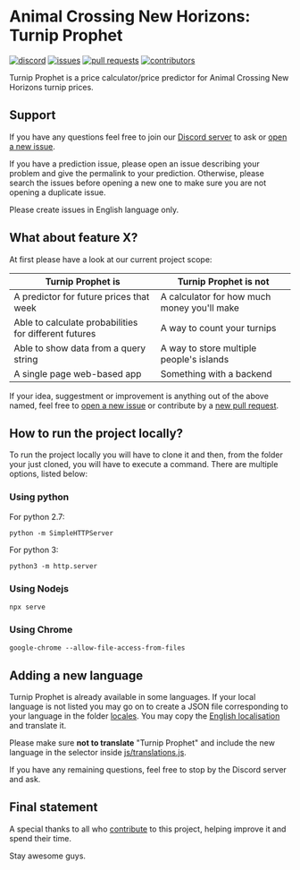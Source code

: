 # Animal Crossing New Horizons: Turnip Prophet
[![discord](https://img.shields.io/badge/discord-join-7289DA.svg?logo=discord&longCache=true&style=for-the-badge)](https://discord.gg/bRh74X8)
[![issues](https://img.shields.io/github/issues/mikebryant/ac-nh-turnip-prices?style=for-the-badge)](https://github.com/mikebryant/ac-nh-turnip-prices/issues)
[![pull requests](https://img.shields.io/github/issues-pr/mikebryant/ac-nh-turnip-prices?style=for-the-badge)](https://github.com/mikebryant/ac-nh-turnip-prices/pulls)
[![contributors](https://img.shields.io/github/contributors/mikebryant/ac-nh-turnip-prices?style=for-the-badge)](https://github.com/mikebryant/ac-nh-turnip-prices/graphs/contributors)
	
Turnip Prophet is a price calculator/price predictor for Animal Crossing New Horizons turnip prices.

## Support

If you have any questions feel free to join our [Discord server](https://discord.gg/bRh74X8) to ask or [open a new issue](https://github.com/mikebryant/ac-nh-turnip-prices/issues).

If you have a prediction issue, please open an issue describing your problem and give the permalink to your prediction. Otherwise, please search the issues before opening a new one to make sure you are not opening a duplicate issue.

Please create issues in English language only.

## What about feature X?

At first please have a look at our current project scope:

| Turnip Prophet is | Turnip Prophet is not |
|----|----|
| A predictor for future prices that week | A calculator for how much money you'll make |
| Able to calculate probabilities for different futures | A way to count your turnips |
| Able to show data from a query string | A way to store multiple people's islands |
| A single page web-based app | Something with a backend |

If your idea, suggestment or improvement is anything out of the above named, feel free to [open a new issue](https://github.com/mikebryant/ac-nh-turnip-prices/issues) or contribute by a [new pull request](https://github.com/mikebryant/ac-nh-turnip-prices/pulls).

## How to run the project locally?

To run the project locally you will have to clone it and then, from the folder your just cloned, you will have to execute a command. There are multiple options, listed below:

### Using python

For python 2.7: 

```python -m SimpleHTTPServer```

For python 3:

```python3 -m http.server```

### Using Nodejs

```npx serve```

### Using Chrome

```google-chrome --allow-file-access-from-files```


## Adding a new language

Turnip Prophet is already available in some languages. If your local language is not listed you may go on to create a JSON file corresponding to your language in the folder [locales](https://github.com/mikebryant/ac-nh-turnip-prices/tree/master/locales). You may copy the [English localisation](https://github.com/mikebryant/ac-nh-turnip-prices/blob/master/locales/en.json) and translate it. 

Please make sure **not to translate** "Turnip Prophet" and include the new language in the selector inside [js/translations.js](https://github.com/mikebryant/ac-nh-turnip-prices/blob/master/js/scripts.js).

If you have any remaining questions, feel free to stop by the Discord server and ask. 


## Final statement

A special thanks to all who [contribute](https://github.com/mikebryant/ac-nh-turnip-prices/graphs/contributors) to this project, helping improve it and spend their time.

Stay awesome guys.

